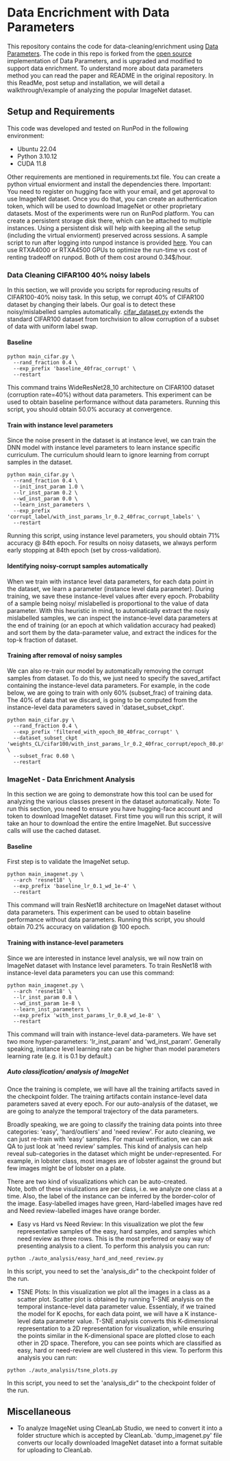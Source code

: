 # Data Encrichment with Data Parameters
This repository contains the code for data-cleaning/enrichment using [Data Parameters](https://papers.nips.cc/paper/9289-data-parameters-a-new-family-of-parameters-for-learning-a-differentiable-curriculum).
The code in this repo is forked from the [open source]() implementation of Data Parameters, and is upgraded and modified to support data enrichment. To understand more about data parameters method you can read the paper
and README in the original repository. In this ReadMe, post setup and installation, we will detail a walkthrough/example of analyzing the popular ImageNet dataset.


## Setup and Requirements
This code was developed and tested on RunPod in the following environment:

- Ubuntu 22.04
- Python 3.10.12
- CUDA 11.8

Other requirements are mentioned in requirements.txt file. You can create a python virtual enviorment and install the dependencies there. 
Important: You need to register on hugging face with your email, and get approval to use ImageNet dataset. 
Once you do that, you can create an authentication token, which will be used to download ImageNet or other proprietary datasets.
Most of the experiments were run on RunPod platform. You can create a persistent storage disk there, which can be attached to multiple instances. 
Using a persistent disk will help with keeping all the setup (including the virtual enviorment) preserved across sessions. 
A sample script to run after logging into runpod instance is provided [here](./shell_scripts/runpod_setup.sh).
You can use RTXA4000 or RTXA4500 GPUs to optimize the run-time vs cost of renting tradeoff on runpod. Both of them cost around 0.34$/hour.

### Data Cleaning CIFAR100 40% noisy labels
In this section, we will provide you scripts for reproducing results of CIFAR100-40% noisy task. In this setup, we corrupt 40% of CIFAR100 dataset by changing their labels. 
Our goal is to detect these noisy/mislabelled samples automatically. [cifar_dataset.py](dataset/cifar_dataset.py) extends the standard CIFAR100 dataset from torchvision to allow corruption
of a subset of data with uniform label swap.

#### Baseline 
```
python main_cifar.py \
  --rand_fraction 0.4 \
  --exp_prefix 'baseline_40frac_corrupt' \
  --restart
```
This command trains WideResNet28_10 architecture on CIFAR100 dataset (corruption rate=40%) without data parameters. 
This experiment can be used to obtain baseline performance without data parameters. Running this script, you should obtain 50.0% accuracy at convergence.

#### Train with instance level parameters
Since the noise present in the dataset is at instance level, we can train the DNN model with instance level parameters
to learn instance specific curriculum. The curriculum should learn to ignore learning from corrupt samples in the dataset.
```
python main_cifar.py \
  --rand_fraction 0.4 \
  --init_inst_param 1.0 \
  --lr_inst_param 0.2 \
  --wd_inst_param 0.0 \
  --learn_inst_parameters \
  --exp_prefix 'corrupt_label/with_inst_params_lr_0.2_40frac_corrupt_labels' \
  --restart
```
Running this script, using instance level parameters, you should obtain 71% accuracy @ 84th epoch. 
For results on noisy datasets, we always perform early stopping at 84th epoch (set by cross-validation).


#### Identifying noisy-corrupt samples automatically
When we train with instance level data parameters, for each data point in the dataset, we learn a parameter (instance level data parameter). 
During training, we save these instance-level values after every epoch. Probability of a sample being noisy/ mislabelled is proportional to the value of data parameter. 
With this heuristic in mind, to automatically extract the nosiy mislabelled samples, we can inspect the instance-level data parameters at the end 
of training (or an epoch at which validation accuracy had peaked) and sort them by the data-parameter value, and extract the indices for the top-k fraction of dataset.

#### Training after removal of noisy samples
We can also re-train our model by automatically removing the corrupt samples from dataset.
To do this, we just need to specify the saved_artifact containing the instance-level data parameters.
For example, in the code below, we are going to train with only 60% (subset_frac) of training data. The 40% of data that we discard, is going to be computed 
from the instance-level data parameters saved in 'dataset_subset_ckpt'.

```
python main_cifar.py \
  --rand_fraction 0.4 \
  --exp_prefix 'filtered_with_epoch_80_40frac_corrupt' \
  --dataset_subset_ckpt 'weights_CL/cifar100/with_inst_params_lr_0.2_40frac_corrupt/epoch_80.pth.tar' \
  --subset_frac 0.60 \
  --restart
```


### ImageNet - Data Enrichment Analysis
In this section we are going to demonstrate how this tool can be used for analyzing the various classes present in the dataset automatically. 
Note: To run this section, you need to ensure you have hugging-face account and token to download ImageNet dataset. 
First time you will run this script, it will take an hour to download the entire the entire ImageNet. But successive calls will use the cached dataset.


#### Baseline 
First step is to validate the ImageNet setup. 
```
python main_imagenet.py \
  --arch 'resnet18' \
  --exp_prefix 'baseline_lr_0.1_wd_1e-4' \
  --restart
```
This command will train ResNet18 architecture on ImageNet dataset without data parameters. 
This experiment can be used to obtain baseline performance without data parameters.
Running this script, you should obtain 70.2% accuracy on validation @ 100 epoch.


#### Training with instance-level parameters
Since we are interested in instance level analysis, we wil now train on ImageNet dataset with Instance level parameters.
To train ResNet18 with instance-level data parameters you can use this command:
```
python main_imagenet.py \
  --arch 'resnet18' \
  --lr_inst_param 0.8 \
  --wd_inst_param 1e-8 \
  --learn_inst_parameters \
  --exp_prefix 'with_inst_params_lr_0.8_wd_1e-8' \
  --restart
```
This command will train with instance-level data-parameters. We have set two more hyper-parameters: 'lr_inst_param' and 'wd_inst_param'. Generally speaking, instance level learning rate can be higher than model parameters learning rate (e.g. it is 0.1 by default.)


##### Auto classification/ analysis of ImageNet
Once the training is complete, we will have all the training artifacts saved in the checkpoint folder.
The training artifacts contain instance-level data parameters saved at every epoch. For our auto-analysis of the dataset, we are going to analyze the temporal trajectory of the data parameters.

[](media/instance_level_trajectory.png)


Broadly speaking, we are going to classify the training data points into three categories: 'easy', 'hard/outliers' and 'need review'. For auto cleaning, we can just re-train with 'easy' samples. For manual verification, we can ask QA to just look at 'need review' samples. This kind of analysis can help reveal sub-categories in the dataset which might be under-represented. For example, in lobster class, most images are of lobster against the ground but few images might be of lobster on a plate. 

There are two kind of visualizations which can be auto-created.  
Note, both of these visulizations are per class, i.e. we analyze one class at a time.
Also, the label of the instance can be inferred by the border-color of the image. Easy-labelled images have green, Hard-labelled images have red and Need review-labelled images have orange border.

- Easy vs Hard vs Need Review: In this visualization we plot the few representative samples of the easy, hard samples, and samples which need review as three rows. This is the most preferred or easy way of presenting analysis to a client. To perform this analysis you can run:
```
python ./auto_analysis/easy_hard_and_need_review.py 
```
In this script, you need to set the 'analysis_dir" to the checkpoint folder of the run.

- TSNE Plots: In this visualization we plot all the images in a class as a scatter plot. Scatter plot is obtained by running T-SNE analysis on the temporal instance-level data parameter value. Essentialy, if we trained the model for K epochs, for each data point, we will have a K instance-level data parameter value. T-SNE analysis converts this K-dimensional representation to a 2D representation for visualization, while ensuring the points similar in the K-dimensional space are plotted close to each other in 2D space. Therefore, you can see points which are classified as easy, hard or need-review are well clustered in this view. To perform this analysis you can run:
```
python ./auto_analysis/tsne_plots.py 
```
In this script, you need to set the 'analysis_dir" to the checkpoint folder of the run.



## Miscellaneous
- To analyze ImageNet using CleanLab Studio, we need to convert it into a folder structure which is accepted by CleanLab.
'dump_imagenet.py' file converts our locally downloaded ImageNet dataset into a format suitable for uploading to CleanLab.